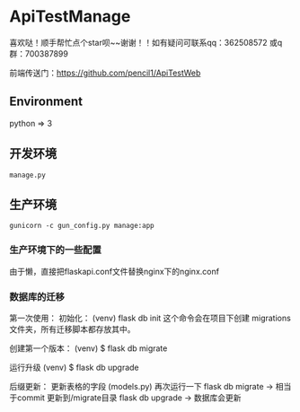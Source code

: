 # ApiTestManage
喜欢哒！顺手帮忙点个star呗~~谢谢！！如有疑问可联系qq：362508572   或q群：700387899

前端传送门：https://github.com/pencil1/ApiTestWeb

## Environment
python => 3


## 开发环境
    manage.py


## 生产环境
    gunicorn -c gun_config.py manage:app

### 生产环境下的一些配置
由于懒，直接把flaskapi.conf文件替换nginx下的nginx.conf


### 数据库的迁移

第一次使用：
初始化：
    (venv)  flask db init 这个命令会在项目下创建 migrations 文件夹，所有迁移脚本都存放其中。


创建第一个版本：
    (venv) $ flask db migrate


运行升级
    (venv) $ flask db upgrade

后缀更新：
更新表格的字段 (models.py)
再次运行一下
    flask db migrate -> 相当于commit 更新到/migrate目录
    flask db upgrade -> 数据库会更新